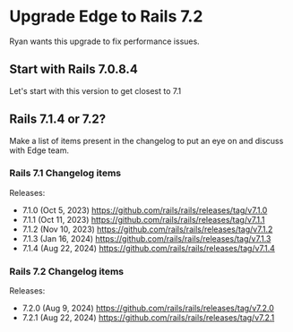# Upgrade Edge to Rails 7.2

Ryan wants this upgrade to fix performance issues.

## Start with Rails 7.0.8.4

Let's start with this version to get closest to 7.1

## Rails 7.1.4 or 7.2?

Make a list of items present in the changelog to put an eye on and discuss with Edge team.

### Rails 7.1 Changelog items

Releases:
- 7.1.0 (Oct 5, 2023) https://github.com/rails/rails/releases/tag/v7.1.0
- 7.1.1 (Oct 11, 2023) https://github.com/rails/rails/releases/tag/v7.1.1
- 7.1.2 (Nov 10, 2023) https://github.com/rails/rails/releases/tag/v7.1.2
- 7.1.3 (Jan 16, 2024) https://github.com/rails/rails/releases/tag/v7.1.3
- 7.1.4 (Aug 22, 2024) https://github.com/rails/rails/releases/tag/v7.1.4


### Rails 7.2 Changelog items

Releases:
- 7.2.0 (Aug 9, 2024) https://github.com/rails/rails/releases/tag/v7.2.0
- 7.2.1 (Aug 22, 2024) https://github.com/rails/rails/releases/tag/v7.2.1